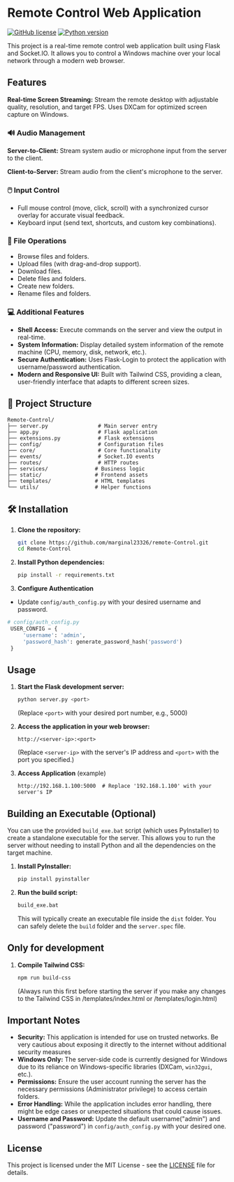 # Remote Control Web Application

[![GitHub license](https://img.shields.io/badge/license-MIT-blue.svg)](https://github.com/marginal23326/Remote-Control/blob/master/LICENSE)
[![Python version](https://img.shields.io/badge/python-3.13.1-blue)](https://www.python.org/downloads/)

This project is a real-time remote control web application built using Flask and Socket.IO. It allows you to control a Windows machine over your local network through a modern web browser.

## Features

**Real-time Screen Streaming:**  Stream the remote desktop with adjustable quality, resolution, and target FPS. Uses DXCam for optimized screen capture on Windows.

### 🔊 Audio Management

**Server-to-Client:** Stream system audio or microphone input from the server to the client.

**Client-to-Server:** Stream audio from the client's microphone to the server.

### 🖱️ Input Control

 *   Full mouse control (move, click, scroll) with a synchronized cursor overlay for accurate visual feedback.
 *   Keyboard input (send text, shortcuts, and custom key combinations).
	
	
### 📁 File Operations
 *   Browse files and folders.
 *   Upload files (with drag-and-drop support).
 *   Download files.
 *   Delete files and folders.
 *   Create new folders.
 *   Rename files and folders.
	
### 💻 Additional Features
*   **Shell Access:** Execute commands on the server and view the output in real-time.
*   **System Information:** Display detailed system information of the remote machine (CPU, memory, disk, network, etc.).
*   **Secure Authentication:** Uses Flask-Login to protect the application with username/password authentication.
*   **Modern and Responsive UI:** Built with Tailwind CSS, providing a clean, user-friendly interface that adapts to different screen sizes.

## 🌳 Project Structure

```
Remote-Control/
├── server.py                # Main server entry
├── app.py                   # Flask application
├── extensions.py            # Flask extensions
├── config/                  # Configuration files
├── core/                    # Core functionality
├── events/                  # Socket.IO events
├── routes/                  # HTTP routes
├── services/               # Business logic
├── static/                 # Frontend assets
├── templates/              # HTML templates
└── utils/                  # Helper functions
```

## 🛠️ Installation

1. **Clone the repository:**

    ```bash
    git clone https://github.com/marginal23326/remote-Control.git
    cd Remote-Control
    ```

2. **Install Python dependencies:**

    ```bash
    pip install -r requirements.txt
    ```


4. **Configure Authentication**
*   Update `config/auth_config.py` with your desired username and password.
   ```python
   # config/auth_config.py
	USER_CONFIG = {
		'username': 'admin',
		'password_hash': generate_password_hash('password')
	}
   ```

## Usage

1. **Start the Flask development server:**

    ```bash
    python server.py <port>
    ```
    (Replace `<port>` with your desired port number, e.g., 5000)

2. **Access the application in your web browser:**

    ```
    http://<server-ip>:<port>
    ```

    (Replace `<server-ip>` with the server's IP address and `<port>` with the port you specified.)
	
3. **Access Application** (example)
   ```
   http://192.168.1.100:5000  # Replace '192.168.1.100' with your server's IP
   ```

## Building an Executable (Optional)

You can use the provided `build_exe.bat` script (which uses PyInstaller) to create a standalone executable for the server. This allows you to run the server without needing to install Python and all the dependencies on the target machine.

1. **Install PyInstaller:**

    ```bash
    pip install pyinstaller
    ```

2. **Run the build script:**

    ```bash
    build_exe.bat
    ```

    This will typically create an executable file inside the `dist` folder. You can safely delete the `build` folder and the `server.spec` file.

## Only for development

1. **Compile Tailwind CSS:**
    ```bash
    npm run build-css
    ```
    (Always run this first before starting the server if you make any changes to the Tailwind CSS in /templates/index.html or /templates/login.html)

## Important Notes

*   **Security:** This application is intended for use on trusted networks. Be very cautious about exposing it directly to the internet without additional security measures
*   **Windows Only:** The server-side code is currently designed for Windows due to its reliance on Windows-specific libraries (DXCam, `win32gui`, etc.).
*   **Permissions:** Ensure the user account running the server has the necessary permissions (Administrator privilege) to access certain folders.
*   **Error Handling:** While the application includes error handling, there might be edge cases or unexpected situations that could cause issues.
*   **Username and Password:** Update the default username("admin") and password ("password") in `config/auth_config.py` with your desired one.

## License

This project is licensed under the MIT License - see the [LICENSE](LICENSE) file for details.

